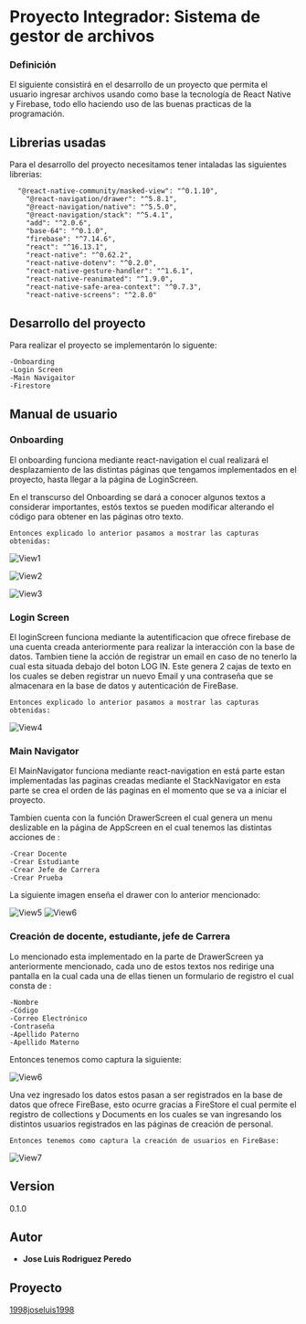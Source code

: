 # Proyecto Integrador: Sistema de gestor de archivos

### Definición

El siguiente consistirá en el desarrollo de un proyecto que
permita el usuario ingresar archivos usando como base la tecnología de React Native y Firebase, todo ello haciendo uso de las buenas practicas de la programación.

## Librerias usadas

Para el desarrollo del proyecto necesitamos tener intaladas las
siguientes librerias:
```
  "@react-native-community/masked-view": "^0.1.10",
    "@react-navigation/drawer": "^5.8.1",
    "@react-navigation/native": "^5.5.0",
    "@react-navigation/stack": "^5.4.1",
    "add": "^2.0.6",
    "base-64": "^0.1.0",
    "firebase": "^7.14.6",
    "react": "^16.13.1",
    "react-native": "^0.62.2",
    "react-native-dotenv": "^0.2.0",
    "react-native-gesture-handler": "^1.6.1",
    "react-native-reanimated": "^1.9.0",
    "react-native-safe-area-context": "^0.7.3",
    "react-native-screens": "^2.8.0"
```
## Desarrollo del proyecto

Para realizar el proyecto se implementarón lo siguente:
```
-Onboarding
-Login Screen
-Main Navigaitor
-Firestore
```

## Manual de usuario

### Onboarding

El onboarding funciona mediante react-navigation el cual realizará el
desplazamiento de las distintas páginas que tengamos implementados en el 
proyecto, hasta llegar a la página de LoginScreen.

En el transcurso del Onboarding se dará a conocer algunos textos
a considerar importantes, estós textos se pueden modificar alterando
el código para obtener en las páginas otro texto.
```
Entonces explicado lo anterior pasamos a mostrar las capturas obtenidas:
```
![View1](./assets/on1.jpeg) 

![View2](./assets/on2.jpeg) 

![View3](./assets/on3.jpeg) 

### Login Screen

El loginScreen funciona mediante la autentificacion que ofrece firebase
de una cuenta creada anteriormente para realizar la interacción con la base
de datos. Tambien tiene la acción de registrar un email en caso de no tenerlo
la cual esta situada debajo del boton LOG IN. Este genera 2 cajas de texto
en los cuales se deben registrar un nuevo Email y una contraseña que se almacenara en la base de datos y autenticación de FireBase.
```
Entonces explicado lo anterior pasamos a mostrar las capturas obtenidas:
```


![View4](./assets/login1.jpeg) 

### Main Navigator

El MainNavigator funciona mediante react-navigation en está parte estan 
implementadas las paginas creadas mediante el StackNavigator en esta parte
se crea el orden de lás paginas en el momento que se va a iniciar el proyecto.

Tambien cuenta con la función DrawerScreen el cual genera un menu deslizable en la página de AppScreen en el cual tenemos las distintas acciones de :
```
-Crear Docente
-Crear Estudiante
-Crear Jefe de Carrera
-Crear Prueba
```
La siguiente imagen enseña el drawer con lo anterior mencionado:


![View5](./assets/drawer.jpeg) 
![View6](./assets/drawer1.jpeg) 


### Creación de docente, estudiante, jefe de Carrera

Lo mencionado esta implementado en la parte de DrawerScreen ya anteriormente mencionado, cada uno de estos textos nos redirige una pantalla en la cual cada una de ellas tienen un formulario de registro el cual consta de :
```
-Nombre
-Código
-Correo Electrónico
-Contraseña
-Apellido Paterno
-Apellido Materno

```
Entonces tenemos como captura la siguiente:

![View6](./assets/pag.jpeg) 

Una vez ingresado los datos estos pasan a ser registrados en la base de datos que 
ofrece FireBase, esto ocurre gracias a FireStore el cual permite el registro de 
collections y Documents en los cuales se van ingresando los distintos usuarios registrados en las páginas de creación de personal.
```
Entonces tenemos como captura la creación de usuarios en FireBase:
```


![View7](./assets/firebase.jpeg) 


## Version

0.1.0

## Autor

* **Jose Luis Rodriguez Peredo**

## Proyecto 

[1998joseluis1998](https://github.com/1998joseluis1998/PDM)



